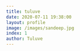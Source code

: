 ```yaml
---
title: tuluve
date: 2020-07-11 19:38:00
layout: profile
image: /images/sandeep.jpg
index: 1
author: Tuluve
---
```

